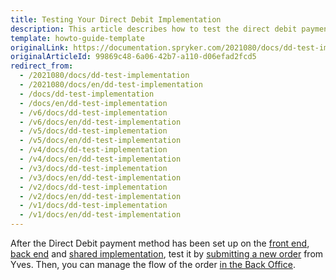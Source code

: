 ```yaml
---
title: Testing Your Direct Debit Implementation
description: This article describes how to test the direct debit payment implementation.
template: howto-guide-template
originalLink: https://documentation.spryker.com/2021080/docs/dd-test-implementation
originalArticleId: 99869c48-6a06-42b7-a110-d06efad2fcd5
redirect_from:
  - /2021080/docs/dd-test-implementation
  - /2021080/docs/en/dd-test-implementation
  - /docs/dd-test-implementation
  - /docs/en/dd-test-implementation
  - /v6/docs/dd-test-implementation
  - /v6/docs/en/dd-test-implementation
  - /v5/docs/dd-test-implementation
  - /v5/docs/en/dd-test-implementation
  - /v4/docs/dd-test-implementation
  - /v4/docs/en/dd-test-implementation
  - /v3/docs/dd-test-implementation
  - /v3/docs/en/dd-test-implementation
  - /v2/docs/dd-test-implementation
  - /v2/docs/en/dd-test-implementation
  - /v1/docs/dd-test-implementation
  - /v1/docs/en/dd-test-implementation
---
```


After the Direct Debit payment method has been set up on the [front end](/docs/scos/dev/back-end-development/data-manipulation/payment-methods/direct-debit-example-implementation/implementation-of-direct-debit-in-yves.html), [back end](/docs/scos/dev/back-end-development/data-manipulation/payment-methods/direct-debit-example-implementation/implementation-of-direct-debit-in-zed.html) and [shared implementation](/docs/scos/dev/back-end-development/data-manipulation/payment-methods/direct-debit-example-implementation/implementation-of-direct-debit-in-the-shared-layer.html), test it by [submitting a new order](/docs/scos/user/features/{{site.version}}/checkout-feature-overview/multi-step-checkout-overview.html) from Yves. Then, you can manage the flow of the order [in the Back Office](/docs/scos/user/back-office-user-guides/{{site.version}}/sales/orders/managing-orders.html).
